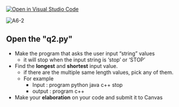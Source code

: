 [![Open in Visual Studio Code](https://classroom.github.com/assets/open-in-vscode-c66648af7eb3fe8bc4f294546bfd86ef473780cde1dea487d3c4ff354943c9ae.svg)](https://classroom.github.com/online_ide?assignment_repo_id=8763373&assignment_repo_type=AssignmentRepo)
<!-- [A6-2] (https://prezi.com/p/edit/-xdwv8fik5xk/) -->

![A6-2](https://nimbus-screenshots.s3.amazonaws.com/s/31ea6dc12519a5418b73e502054f9878.png)

## Open the "q2.py"

- Make the program that asks the user input “string” values
  - it will stop when the input string is ‘stop’ or ‘STOP’
- Find the **longest** and **shortest** input value.
  - if there are the multiple same length values, pick any of them.
  - For example
    - Input : program python java c++ stop
    - output : program c++
- Make your **elaboration** on your code and submit it to Canvas

